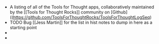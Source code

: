- A listing of all of the Tools for Thought apps, collaboratively maintained by the [[Tools for Thought Rocks]] community on [Github]((https://github.com/ToolsForThoughtRocks/ToolsForThoughtLogSeq)
- TODO Bug [[Jess Martin]] for the list in hist notes to dump in here as a starting point
-
-